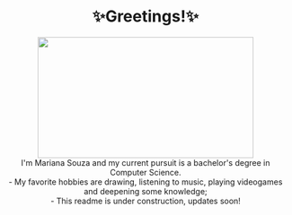 <h1 align="center">✨Greetings!✨</h1>
<p align="center">
<img src="https://github.com/caperongo/aesthetics/blob/c7802c74419f5fb7833cdcf19d60ab51303f51e0/for_readme_profile/pikuniku.gif" width="384" height="216"/>
<br> I'm Mariana Souza and my current pursuit is a bachelor's degree in Computer Science.
<br> - My favorite hobbies are drawing, listening to music, playing videogames and deepening some knowledge;
<br> - This readme is under construction, updates soon!
</p>
<!--
- 🔭 I’m currently working on ...
- 🌱 I’m currently learning ...
- 👯 I’m looking to collaborate on ...
- 🤔 I’m looking for help with ...
- 💬 Ask me about ...
- 📫 How to reach me: ...
- 😄 Pronouns: ...
- ⚡ Fun fact: ...
-->
